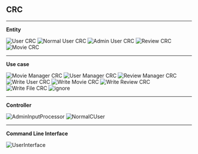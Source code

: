 ## CRC
****
**Entity**

![User CRC](https://github.com/CSC207-UofT/course-project-team-28/blob/main/src/CRCCards/usercrc.jpeg)
![Normal User CRC](https://github.com/CSC207-UofT/course-project-team-28/blob/main/src/CRCCards/normalusercrc.jpeg)
![Admin User CRC](https://github.com/CSC207-UofT/course-project-team-28/blob/main/src/CRCCards/adminusercrc.jpeg)
![Review CRC](https://github.com/CSC207-UofT/course-project-team-28/blob/main/src/CRCCards/reviewcrc.jpeg)
![Movie CRC](https://github.com/CSC207-UofT/course-project-team-28/blob/main/src/CRCCards/moviecrc.jpeg)
****
**Use case**

![Movie Manager CRC](https://github.com/CSC207-UofT/course-project-team-28/blob/main/src/CRCCards/moviemanagercrc.jpeg)
![User Manager CRC](https://github.com/CSC207-UofT/course-project-team-28/blob/main/src/CRCCards/usermanagercrc.jpeg)
![Review Manager CRC](https://github.com/CSC207-UofT/course-project-team-28/blob/main/src/CRCCards/reviewmanagercrc.jpeg)
![Write User CRC](https://github.com/CSC207-UofT/course-project-team-28/blob/main/src/CRCCards/writeusercrc.jpeg)
![Write Movie CRC](https://github.com/CSC207-UofT/course-project-team-28/blob/main/src/CRCCards/writemoviecrc.jpeg)
![Write Review CRC](https://github.com/CSC207-UofT/course-project-team-28/blob/main/src/CRCCards/writereviewcrc.jpeg)
![Write File CRC](https://github.com/CSC207-UofT/course-project-team-28/blob/main/src/CRCCards/writefilecrc.jpeg)
![ignore](https://github.com/CSC207-UofT/course-project-team-28/blob/main/src/CRCCards/ignore1lncrc.jpeg)
****
**Controller**

![AdminInputProcessor](https://github.com/CSC207-UofT/course-project-team-28/blob/main/src/CRCCards/adminipcrc.jpeg)
![NormalCUser](https://github.com/CSC207-UofT/course-project-team-28/blob/main/src/CRCCards/normipcrc.jpeg)
****
**Command Line Interface**

![UserInterface](https://github.com/CSC207-UofT/course-project-team-28/blob/main/src/CRCCards/uicrc.jpeg)